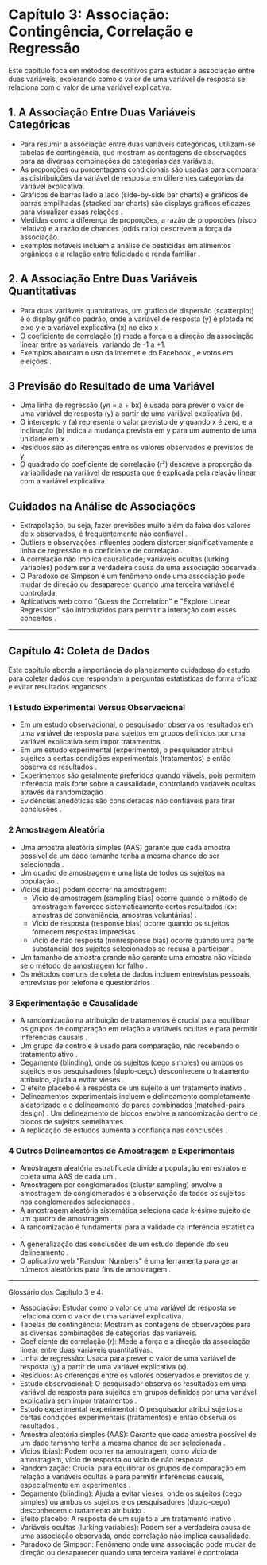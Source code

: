 # Capítulo 3: Associação: Contingência, Correlação e Regressão
Este capítulo foca em métodos descritivos para estudar a associação entre duas variáveis, explorando como o valor de uma variável de resposta se relaciona com o valor de uma variável explicativa.

## 1. A Associação Entre Duas Variáveis Categóricas
  * Para resumir a associação entre duas variáveis categóricas, utilizam-se tabelas de contingência, que mostram as contagens de observações para as diversas combinações de categorias das variáveis.
  * As proporções ou porcentagens condicionais são usadas para comparar as distribuições da variável de resposta em diferentes categorias da variável explicativa.
  * Gráficos de barras lado a lado (side-by-side bar charts) e gráficos de barras empilhadas (stacked bar charts) são displays gráficos eficazes para visualizar essas relações .
  * Medidas como a diferença de proporções, a razão de proporções (risco relativo) e a razão de chances (odds ratio) descrevem a força da associação.
  * Exemplos notáveis incluem a análise de pesticidas em alimentos orgânicos  e a relação entre felicidade e renda familiar .

## 2. A Associação Entre Duas Variáveis Quantitativas
  * Para duas variáveis quantitativas, um gráfico de dispersão (scatterplot) é o display gráfico padrão, onde a variável de resposta (y) é plotada no eixo y e a variável explicativa (x) no eixo x .
  * O coeficiente de correlação (r) mede a força e a direção da associação linear entre as variáveis, variando de -1 a +1.
  * Exemplos abordam o uso da internet e do Facebook , e votos em eleições .

## 3 Previsão do Resultado de uma Variável
  * Uma linha de regressão (yn = a + bx) é usada para prever o valor de uma variável de resposta (y) a partir de uma variável explicativa (x).
  * O intercepto y (a) representa o valor previsto de y quando x é zero, e a inclinação (b) indica a mudança prevista em y para um aumento de uma unidade em x .
  * Resíduos são as diferenças entre os valores observados e previstos de y.
  * O quadrado do coeficiente de correlação (r²) descreve a proporção da variabilidade na variável de resposta que é explicada pela relação linear com a variável explicativa.

## Cuidados na Análise de Associações
  * Extrapolação, ou seja, fazer previsões muito além da faixa dos valores de x observados, é frequentemente não confiável .
  * Outliers e observações influentes podem distorcer significativamente a linha de regressão e o coeficiente de correlação .
  * A correlação não implica causalidade; variáveis ocultas (lurking variables) podem ser a verdadeira causa de uma associação observada.
  * O Paradoxo de Simpson é um fenômeno onde uma associação pode mudar de direção ou desaparecer quando uma terceira variável é controlada.
  * Aplicativos web como "Guess the Correlation" e "Explore Linear Regression" são introduzidos para permitir a interação com esses conceitos .

---

## Capítulo 4: Coleta de Dados
Este capítulo aborda a importância do planejamento cuidadoso do estudo para coletar dados que respondam a perguntas estatísticas de forma eficaz e evitar resultados enganosos .

### 1 Estudo Experimental Versus Observacional
  * Em um estudo observacional, o pesquisador observa os resultados em uma variável de resposta para sujeitos em grupos definidos por uma variável explicativa sem impor tratamentos .
  * Em um estudo experimental (experimento), o pesquisador atribui sujeitos a certas condições experimentais (tratamentos) e então observa os resultados .
  * Experimentos são geralmente preferidos quando viáveis, pois permitem inferência mais forte sobre a causalidade, controlando variáveis ocultas através da randomização .
  * Evidências anedóticas são consideradas não confiáveis para tirar conclusões .

### 2 Amostragem Aleatória
  * Uma amostra aleatória simples (AAS) garante que cada amostra possível de um dado tamanho tenha a mesma chance de ser selecionada .
  * Um quadro de amostragem é uma lista de todos os sujeitos na população .
  * Vícios (bias) podem ocorrer na amostragem:
      * Vício de amostragem (sampling bias) ocorre quando o método de amostragem favorece sistematicamente certos resultados (ex: amostras de conveniência, amostras voluntárias) .
      * Vício de resposta (response bias) ocorre quando os sujeitos fornecem respostas imprecisas .
      * Vício de não resposta (nonresponse bias) ocorre quando uma parte substancial dos sujeitos selecionados se recusa a participar .
  * Um tamanho de amostra grande não garante uma amostra não viciada se o método de amostragem for falho .
  * Os métodos comuns de coleta de dados incluem entrevistas pessoais, entrevistas por telefone e questionários .

### 3 Experimentação e Causalidade
  * A randomização na atribuição de tratamentos é crucial para equilibrar os grupos de comparação em relação a variáveis ocultas e para permitir inferências causais .
  * Um grupo de controle é usado para comparação, não recebendo o tratamento ativo .
  * Cegamento (blinding), onde os sujeitos (cego simples) ou ambos os sujeitos e os pesquisadores (duplo-cego) desconhecem o tratamento atribuído, ajuda a evitar vieses .
  * O efeito placebo é a resposta de um sujeito a um tratamento inativo .
  * Delineamentos experimentais incluem o delineamento completamente aleatorizado e o delineamento de pares combinados (matched-pairs design) . Um delineamento de blocos envolve a randomização dentro de blocos de sujeitos semelhantes .
  * A replicação de estudos aumenta a confiança nas conclusões .

### 4 Outros Delineamentos de Amostragem e Experimentais
  * Amostragem aleatória estratificada divide a população em estratos e coleta uma AAS de cada um .
  * Amostragem por conglomerados (cluster sampling) envolve a amostragem de conglomerados e a observação de todos os sujeitos nos conglomerados selecionados .
  * A amostragem aleatória sistemática seleciona cada k-ésimo sujeito de um quadro de amostragem .
  * A randomização é fundamental para a validade da inferência estatística .
  * A generalização das conclusões de um estudo depende do seu delineamento .
  * O aplicativo web "Random Numbers" é uma ferramenta para gerar números aleatórios para fins de amostragem .
  
---

Glossário dos Capítulo 3 e 4:
* Associação: Estudar como o valor de uma variável de resposta se relaciona com o valor de uma variável explicativa.
* Tabelas de contingência: Mostram as contagens de observações para as diversas combinações de categorias das variáveis.
* Coeficiente de correlação (r): Mede a força e a direção da associação linear entre duas variáveis quantitativas.
* Linha de regressão: Usada para prever o valor de uma variável de resposta (y) a partir de uma variável explicativa (x).
* Resíduos: As diferenças entre os valores observados e previstos de y.
* Estudo observacional: O pesquisador observa os resultados em uma variável de resposta para sujeitos em grupos definidos por uma variável explicativa sem impor tratamentos .
* Estudo experimental (experimento): O pesquisador atribui sujeitos a certas condições experimentais (tratamentos) e então observa os resultados .
* Amostra aleatória simples (AAS): Garante que cada amostra possível de um dado tamanho tenha a mesma chance de ser selecionada .
* Vícios (bias): Podem ocorrer na amostragem, como vício de amostragem, vício de resposta ou vício de não resposta .
* Randomização: Crucial para equilibrar os grupos de comparação em relação a variáveis ocultas e para permitir inferências causais, especialmente em experimentos .
* Cegamento (blinding): Ajuda a evitar vieses, onde os sujeitos (cego simples) ou ambos os sujeitos e os pesquisadores (duplo-cego) desconhecem o tratamento atribuído .
* Efeito placebo: A resposta de um sujeito a um tratamento inativo .
* Variáveis ocultas (lurking variables): Podem ser a verdadeira causa de uma associação observada, onde correlação não implica causalidade.
* Paradoxo de Simpson: Fenômeno onde uma associação pode mudar de direção ou desaparecer quando uma terceira variável é controlada
